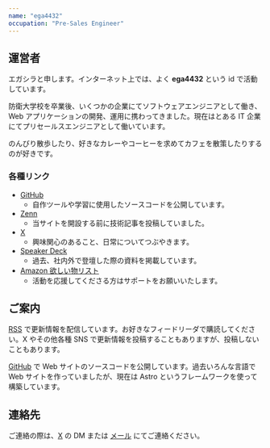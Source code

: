 ```yaml
---
name: "ega4432"
occupation: "Pre-Sales Engineer"
---
```


## 運営者

エガシラと申します。インターネット上では、よく **ega4432** という id で活動しています。

防衛大学校を卒業後、いくつかの企業にてソフトウェアエンジニアとして働き、Web アプリケーションの開発、運用に携わってきました。現在はとある IT 企業にてプリセールスエンジニアとして働いています。

のんびり散歩したり、好きなカレーやコーヒーを求めてカフェを散策したりするのが好きです。

### 各種リンク

- [GitHub](https://github.com/ega4432)
  - 自作ツールや学習に使用したソースコードを公開しています。
- [Zenn](https://zenn.dev/ysmtegsr)
  - 当サイトを開設する前に技術記事を投稿していました。
- [X](https://x.com/ega4432)
  - 興味関心のあること、日常についてつぶやきます。
- [Speaker Deck](https://speakerdeck.com/ega4432)
  - 過去、社内外で登壇した際の資料を掲載しています。
- [Amazon 欲しい物リスト](https://www.amazon.jp/hz/wishlist/ls/PGVKDTZBT5Y7?ref_=wl_share)
  - 活動を応援してくださる方はサポートをお願いいたします。

## ご案内

[RSS](/feed.xml) で更新情報を配信しています。お好きなフィードリーダで購読してください。X やその他各種 SNS で更新情報を投稿することもありますが、投稿しないこともあります。

[GitHub](https://github.com/ega4432/egashira.dev) で Web サイトのソースコードを公開しています。過去いろんな言語で Web サイトを作っていましたが、現在は Astro というフレームワークを使って構築しています。

## 連絡先

ご連絡の際は、[X](https://twitter.com/ega4432) の DM または [メール](mailto:contact@egashira.dev) にてご連絡ください。
